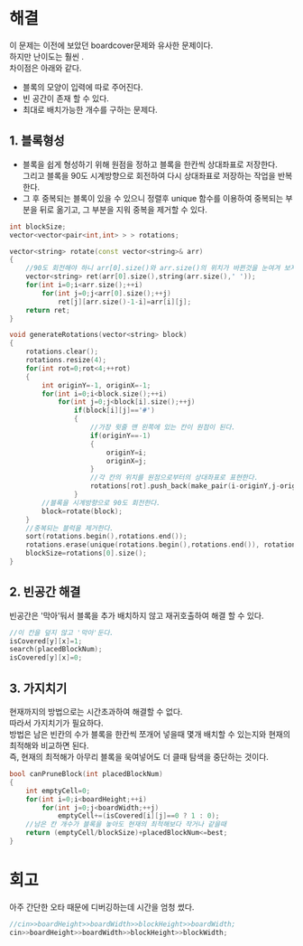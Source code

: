 # 해결
이 문제는 이전에 보았던 boardcover문제와 유사한 문제이다.  
하지만 난이도는 훨씬 .  
차이점은 아래와 같다.  
- 블록의 모양이 입력에 따로 주어진다.  
- 빈 공간이 존재 할 수 있다.  
- 최대로 배치가능한 개수를 구하는 문제다.

## 1. 블록형성
- 블록을 쉽게 형성하기 위해 원점을 정하고 블록을 한칸씩 상대좌표로 저장한다.  
그리고 블록을 90도 시계방향으로 회전하여 다시 상대좌표로 저장하는 작업을 반복한다.  
- 그 후 중복되는 블록이 있을 수 있으니 정렬후 unique 함수를 이용하여 중복되는 부분을 뒤로 옮기고, 그 부분을 지워 중복을 제거할 수 있다.  
```c++
int blockSize;
vector<vector<pair<int,int> > > rotations;

vector<string> rotate(const vector<string>& arr)
{
    //90도 회전해야 하니 arr[0].size()와 arr.size()의 위치가 바뀐것을 눈여겨 보자
    vector<string> ret(arr[0].size(),string(arr.size(),' '));
    for(int i=0;i<arr.size();++i)
        for(int j=0;j<arr[0].size();++j)
            ret[j][arr.size()-1-i]=arr[i][j];
    return ret;
}

void generateRotations(vector<string> block)
{
    rotations.clear();
    rotations.resize(4);
    for(int rot=0;rot<4;++rot)
    {
        int originY=-1, originX=-1;
        for(int i=0;i<block.size();++i)
            for(int j=0;j<block[i].size();++j)
                if(block[i][j]=='#')
                {
                    //가장 윗줄 맨 왼쪽에 있는 칸이 원점이 된다.
                    if(originY==-1)
                    {
                        originY=i;
                        originX=j;
                    }
                    //각 칸의 위치를 원점으로부터의 상대좌표로 표현한다.
                    rotations[rot].push_back(make_pair(i-originY,j-originX));
                }
        //블록을 시계방향으로 90도 회전한다.
        block=rotate(block);
    }
    //중복되는 블럭을 제거한다.
    sort(rotations.begin(),rotations.end());
    rotations.erase(unique(rotations.begin(),rotations.end()), rotations.end());
    blockSize=rotations[0].size();
}
```

## 2. 빈공간 해결 
빈공간은 '막아'둬서 블록을 추가 배치하지 않고 재귀호출하여 해결 할 수 있다. 
```c++
//이 칸을 덮지 않고 '막아'둔다.
isCovered[y][x]=1;
search(placedBlockNum);
isCovered[y][x]=0;
```

## 3. 가지치기
현재까지의 방법으로는 시간초과하여 해결할 수 없다.  
따라서 가지치기가 필요하다.  
방법은 남은 빈칸의 수가 블록을 한칸씩 쪼개어 넣을때 몇개 배치할 수 있는지와 현재의 최적해와 비교하면 된다.  
즉, 현재의 최적해가 아무리 블록을 욱여넣어도 더 클때 탐색을 중단하는 것이다.
```c++
bool canPruneBlock(int placedBlockNum)
{
    int emptyCell=0;
    for(int i=0;i<boardHeight;++i)
        for(int j=0;j<boardWidth;++j)
            emptyCell+=(isCovered[i][j]==0 ? 1 : 0);
    //남은 칸 개수가 블록을 놓아도 현재의 최적해보다 작거나 같을때
    return (emptyCell/blockSize)+placedBlockNum<=best;
}
```
# 회고
아주 간단한 오타 때문에 디버깅하는데 시간을 엄청 썼다.
```c++
//cin>>boardHeight>>boardWidth>>blockHeight>>boardWidth;
cin>>boardHeight>>boardWidth>>blockHeight>>blockWidth;
```
